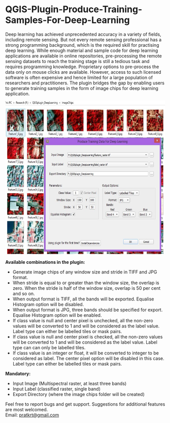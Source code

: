 # QGIS-Plugin-Produce-Training-Samples-For-Deep-Learning
Deep learning has achieved unprecedented accuracy in a variety of fields, including remote sensing. But not every remote sensing professional has a strong programming background, which is the required skill for practising deep learning. While enough material and sample code for deep learning applications are available in online repositories, pre-processing the remote sensing datasets to reach the training stage is still a tedious task and requires programming knowledge. Proprietary options to pre-process the data only on mouse clicks are available. However, access to such licensed software is often expensive and hence limited for a large population of researchers and practitioners. The plugin bridges the gap by enabling users to generate training samples in the form of image chips for deep learning application.

<img src="PluginScreen.jpg" height="482" width="655">

**Available combinations in the plugin:**<br/>
 * Generate image chips of any window size and stride in TIFF and JPG format.<br/>
 * When stride is equal to or greater than the window size, the overlap is zero. When the stride is half of the window size, overlap is 50 per cent and so on.<br/>
 * When output format is TIFF, all the bands will be exported. Equalise Histogram option will be disabled.<br/>
 * When output format is JPG, three bands should be specified for export. Equalise Histogram option will be enabled.<br/>
 * If class value is null and center pixel is unchecked, all the non-zero values will be converted to 1 and will be considered as the label value. Label type can either be labelled tiles or mask pairs.<br/>
 * If class value is null and center pixel is checked, all the non-zero values will be converted to 1 and will be considered as the label value. Label type can can only be labelled tiles.<br/>
 * If class value is an integer or float, it will be converted to integer to be considered as label. The center pixel option will be disabled in this case. Label type can either be labelled tiles or mask pairs.<br/>

**Mandatory:**<br/>
 * Input Image (Multispectral raster, at least three bands)<br/>
 * Input Label (classified raster, single band)<br/>
 * Export Directory (where the image chips folder will be created)<br/>

Feel free to report bugs and get support. Suggestions for additional features are most welcomed.<br/>
Email: pratkrt@gmail.com
